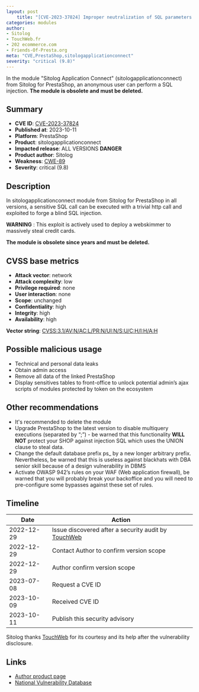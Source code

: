 ```yaml
---
layout: post
    title: "[CVE-2023-37824] Improper neutralization of SQL parameters in the Sitolog Application Connect module from Sitolog for PrestaShop"
categories: modules
author:
- Sitolog
- TouchWeb.fr
- 202 ecommerce.com
- Friends-Of-Presta.org
meta: "CVE,PrestaShop,sitologapplicationconnect"
severity: "critical (9.8)"
---
```


In the module "Sitolog Application Connect" (sitologapplicationconnect) from Sitolog for PrestaShop, an anonymous user can perform a SQL injection. **The module is obsolete and must be deleted.**

## Summary

* **CVE ID**: [CVE-2023-37824](https://cve.mitre.org/cgi-bin/cvename.cgi?name=CVE-2023-37824)
* **Published at**: 2023-10-11
* **Platform**: PrestaShop
* **Product**: sitologapplicationconnect
* **Impacted release**: ALL VERSIONS **DANGER**
* **Product author**: Sitolog
* **Weakness**: [CWE-89](https://cwe.mitre.org/data/definitions/89.html)
* **Severity**: critical (9.8)

## Description

In sitologapplicationconnect module from Sitolog for PrestaShop in all versions, a sensitive SQL call can be executed with a trivial http call and exploited to forge a blind SQL injection.

**WARNING** : This exploit is actively used to deploy a webskimmer to massively steal credit cards.

**The module is obsolete since years and must be deleted.**

## CVSS base metrics

* **Attack vector**: network
* **Attack complexity**: low
* **Privilege required**: none
* **User interaction**: none
* **Scope**: unchanged
* **Confidentiality**: high
* **Integrity**: high
* **Availability**: high

**Vector string**: [CVSS:3.1/AV:N/AC:L/PR:N/UI:N/S:U/C:H/I:H/A:H](https://nvd.nist.gov/vuln-metrics/cvss/v3-calculator?vector=AV:N/AC:L/PR:N/UI:N/S:U/C:H/I:H/A:H)

## Possible malicious usage

* Technical and personal data leaks
* Obtain admin access
* Remove all data of the linked PrestaShop
* Display sensitives tables to front-office to unlock potential admin’s ajax scripts of modules protected by token on the ecosystem

## Other recommendations

* It's recommended to delete the module
* Upgrade PrestaShop to the latest version to disable multiquery executions (separated by “;”) - be warned that this functionality **WILL NOT** protect your SHOP against injection SQL which uses the UNION clause to steal data.
* Change the default database prefix ps_ by a new longer arbitrary prefix. Nevertheless, be warned that this is useless against blackhats with DBA senior skill because of a design vulnerability in DBMS
* Activate OWASP 942’s rules on your WAF (Web application firewall), be warned that you will probably break your backoffice and you will need to pre-configure some bypasses against these set of rules.

## Timeline

| Date  | Action |
|--|--|
| 2022-12-29 | Issue discovered after a security audit by [TouchWeb](https://www.touchweb.fr) |
| 2022-12-29 | Contact Author to confirm version scope |
| 2022-12-29 | Author confirm version scope |
| 2023-07-08 | Request a CVE ID |
| 2023-10-09 | Received CVE ID |
| 2023-10-11 | Publish this security advisory |

Sitolog thanks [TouchWeb](https://www.touchweb.fr) for its courtesy and its help after the vulnerability disclosure.

## Links

* [Author product page](https://www.sitolog.com/fr/)
* [National Vulnerability Database](https://nvd.nist.gov/vuln/detail/CVE-2023-37824)

